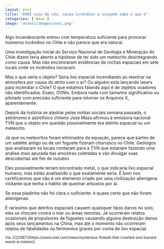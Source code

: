 ```yaml
---
layout: post
title: "OVNI caiu do céu, causa incêndios e ninguém sabe o que é"
categories: [ News ]
image: 'assets/images/ovni.png'
---
```


Algo incandescente entrou com temperatura suficiente para provocar inúmeros incêndios no Chile e não parece que era natural.

Uma investigação inicial do Serviço Nacional de Geologia e Mineração do Chile dizem teria aberto a hipótese de ter sido um meteorito desintegrando como causa. Mas não encontraram evidências de rochas espaciais em sete locais onde os incêndios iniciaram.

Mas o que seria o objeto? Seria lixo espacial incendiando ao reentrar na atmosfera por causa do atrito com o ar? Ou alguém está lançando lasers para incendiar o Chile? O que estamos falando aqui é de objetos voadores não identificados. Exato, OVNIs. Embora nada com tamanho significativo ou pilotado com precisão suficiente para retomar os Arquivos X, aparentemente.

<script async src="https://pagead2.googlesyndication.com/pagead/js/adsbygoogle.js"></script>
<!-- Informat -->
<ins class="adsbygoogle"
     style="display:block"
     data-ad-client="ca-pub-2838251107855362"
     data-ad-slot="2327980059"
     data-ad-format="auto"
     data-full-width-responsive="true"></ins>
<script>
(adsbygoogle = window.adsbygoogle || []).push({});
</script>    

Depois da história se alastrar pelas mídias sociais semana passada, o astrônomo e astrofísico chileno Jose Maza afirmou à emissora nacional TVN que o objeto em questão possivelmente era detrito espacial ou um meteorito.

Já que os meteoritos foram eliminados da equação, parece que partes de um satélite antigo ou de um foguete fizeram churrasco no Chile. Geólogos que analisaram os locais contaram para a TVN que estariam fazendo uma análise mais apurada das amostras coletadas e vão divulgar suas descobertas até fim de outubro.

Eles possivelmente teriam encontrado metal, o que indicaria lixo espacial humano, mas estão analisando o que exatamente seria. É bom nos certificarmos que não é um elemento criado por uma civilização alienígena visitante que tenha o hábito de queimar arbustos por aí.

Se essa piadinha não foi clara o suficiente: é quase certo que não foram alienígenas.

É raríssimo que detritos espaciais causem quaisquer tipos danos no solo, eles se chocam contra o mar ou áreas remotas. Já ocorreram relatos ocasionais de propulsores de foguetes causando alguma destruição danos após seus lançamentos na China, mas até o momento não ocorreram relatos de fatalidades ou ferimentos graves por conta de lixo espacial.

<sub>
Via: [C|CNET](https://www.cnet.com/news/mysterious-fireball-that-crashed-and-burned-wasnt-a-meteor/)
</sub>
